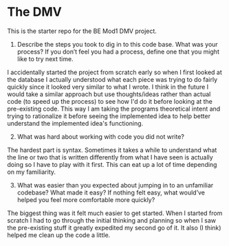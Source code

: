 # The DMV

This is the starter repo for the BE Mod1 DMV project.

1. Describe the steps you took to dig in to this code base. What was your process? If you don’t feel you had a process, define one that you might like to try next time.

I accidentally started the project from scratch early so when I first looked at the database I actually understood what each piece was trying to do fairly quickly since it looked very similar to what I wrote. I think in the future I would take a similar approach but use thoughts/ideas rather than actual code (to speed up the process) to see how I'd do it before looking at the pre-existing code. This way I am taking the programs theoretical intent and trying to rationalize it before seeing the implemented idea to help better understand the implemented idea's functioning.

2. What was hard about working with code you did not write?

The hardest part is syntax. Sometimes it takes a while to understand what the line or two that is written differently from what I have seen is actually doing so I have to play with it first. This can eat up a lot of time depending on my familiarity.

3. What was easier than you expected about jumping in to an unfamiliar codebase? What made it easy? If nothing felt easy, what would’ve helped you feel more comfortable more quickly?

The biggest thing was it felt much easier to get started. When I started from scratch I had to go through the initial thinking and planning so when I saw the pre-existing stuff it greatly expedited my second go of it. It also (I think) helped me clean up the code a little. 